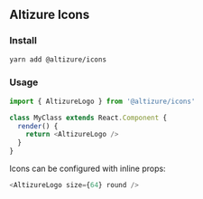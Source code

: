 ## Altizure Icons

### Install

```bash
yarn add @altizure/icons
```

### Usage
```javascript
import { AltizureLogo } from '@altizure/icons'

class MyClass extends React.Component {
  render() {
    return <AltizureLogo />
  }
}
```

Icons can be configured with inline props:
```javascript
<AltizureLogo size={64} round />
```
